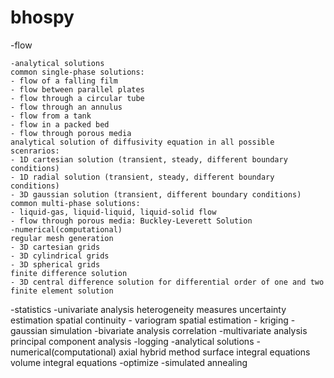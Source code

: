 # bhospy

-flow

    -analytical solutions
	common single-phase solutions:
	- flow of a falling film
	- flow between parallel plates
	- flow through a circular tube
	- flow through an annulus
	- flow from a tank
	- flow in a packed bed
	- flow through porous media
	analytical solution of diffusivity equation in all possible scenrarios:
	- 1D cartesian solution (transient, steady, different boundary conditions)
	- 1D radial solution (transient, steady, different boundary conditions)
	- 3D gaussian solution (transient, different boundary conditions)
	common multi-phase solutions:
	- liquid-gas, liquid-liquid, liquid-solid flow
	- flow through porous media: Buckley-Leverett Solution
    -numerical(computational)
	regular mesh generation
	- 3D cartesian grids
	- 3D cylindrical grids
	- 3D spherical grids
	finite difference solution
	- 3D central difference solution for differential order of one and two
	finite element solution
-statistics
    -univariate analysis
	heterogeneity measures
	uncertainty estimation
	spatial continuity
	- variogram
	spatial estimation
	- kriging
	- gaussian simulation
    -bivariate analysis
	correlation
    -multivariate analysis
	principal component analysis
-logging
    -analytical solutions
    -numerical(computational)
	axial hybrid method
	surface integral equations
	volume integral equations
-optimize
    -simulated annealing
